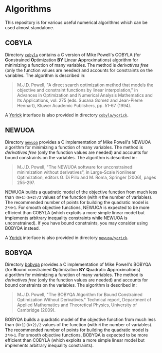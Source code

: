 # Algorithms

This repository is for various useful numerical algorithms which can be
used almost standalone.


## COBYLA

Directory [`cobyla`](cobyla) contains a C version of Mike Powell's COBYLA
(for **C**onstrained **O**ptimization **BY** **L**inear **A**pproximations)
algorithm for minimizing a function of many variables.  The method is
*derivatives free* (only the function values are needed) and accounts for
constraints on the variables.  The algorithm is described in:

> M.J.D. Powell, "A direct search optimization method that models the
> objective and constraint functions by linear interpolation," in Advances
> in Optimization and Numerical Analysis Mathematics and Its Applications,
> vol. 275 (eds. Susana Gomez and Jean-Pierre Hennart), Kluwer Academic
> Publishers, pp. 51-67 (1994).

A [Yorick](http://yorick.github.com/) interface is also provided in
directory [`cobyla/yorick`](./cobyla/yorick).


## NEWUOA

Directory [`newuoa`](newuoa) provides a C implementation of Mike Powell's
NEWUOA algorithm for minimizing a function of many variables.  The method
is *derivatives free* (only the function values are needed) and accounts
for bound constraints on the variables.  The algorithm is described in:

> M.J.D. Powell, "The NEWUOA software for unconstrained minimization
> without derivatives", in Large-Scale Nonlinear Optimization, editors
> G. Di Pillo and M. Roma, Springer (2006), pages 255-297.

NEWUOA builds a quadratic model of the objective function from much less
than `(N+1)(N+2)/2` values of the function (with `N` the number of
variables).  The recommended number of points for building the quadratic
model is `2*N+1`.  For smooth objective functions, NEWUOA is expected to be
more efficient than COBYLA (which exploits a more simple linear model but
implements arbitrary inequality constraints while NEWUOA is unconstrained).
If you have bound constraints, you may consider using BOBYQA instead.

A [Yorick](http://yorick.github.com/) interface is also provided in
directory [`newuoa/yorick`](./newuoa/yorick).

## BOBYQA

Directory [bobyqa](bobyqa) provides a C implementation of Mike Powell's
BOBYQA (for **B**ound constrained **O**ptimization **BY** **Q**uadratic
**A**pproximations) algorithm for minimizing a function of many variables.
The method is *derivatives free* (only the function values are needed) and
accounts for bound constraints on the variables.  The algorithm is
described in:

> M.J.D. Powell, "The BOBYQA Algorithm for Bound Constrained Optimization
> Without Derivatives."  Technical report, Department of Applied
> Mathematics and Theoretical Physics, University of Cambridge (2009).

BOBYQA builds a quadratic model of the objective function from much less
than `(N+1)(N+2)/2` values of the function (with `N` the number of
variables).  The recommended number of points for building the quadratic
model is `2*N+1`.  For smooth objective functions, BOBYQA is expected to be
more efficient than COBYLA (which exploits a more simple linear model but
implements arbitrary inequality constraints).

